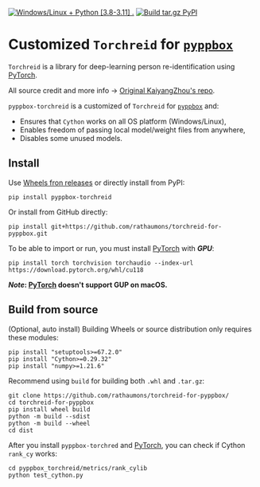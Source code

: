 [![Windows/Linux + Python [3.8-3.11] .](https://github.com/rathaumons/torchreid-for-pyppbox/actions/workflows/build_all.yaml/badge.svg)](https://github.com/rathaumons/torchreid-for-pyppbox/actions/workflows/build_all.yaml) 
[![Build `tar.gz` PyPI](https://github.com/rathaumons/torchreid-for-pyppbox/actions/workflows/build_pypi.yaml/badge.svg)](https://github.com/rathaumons/torchreid-for-pyppbox/actions/workflows/build_pypi.yaml)

# Customized `Torchreid` for [`pyppbox`](https://github.com/rathaumons/pyppbox)

`Torchreid` is a library for deep-learning person re-identification using [PyTorch](https://pytorch.org/). 

All source credit and more info -> [Original KaiyangZhou's repo](https://github.com/KaiyangZhou/deep-person-reid). 

`pyppbox-torchreid` is a customized of `Torchreid` for [`pyppbox`](https://github.com/rathaumons/pyppbox) and:
- Ensures that `Cython` works on all OS platform (Windows/Linux), 
- Enables freedom of passing local model/weight files from anywhere, 
- Disables some unused models.

## Install

Use [Wheels fron releases](https://github.com/rathaumons/torchreid-for-pyppbox/releases) or directly install from PyPI: 

```
pip install pyppbox-torchreid
```

Or install from GitHub directly:

```
pip install git+https://github.com/rathaumons/torchreid-for-pyppbox.git
```

To be able to import or run, you must install [PyTorch](https://pytorch.org/) with ***GPU***:

```
pip install torch torchvision torchaudio --index-url https://download.pytorch.org/whl/cu118
```

***Note*: [PyTorch](https://pytorch.org/) doesn't support GUP on macOS.**

## Build from source

(Optional, auto install) Building Wheels or source distribution only requires these modules:

```
pip install "setuptools>=67.2.0"
pip install "Cython>=0.29.32"
pip install "numpy>=1.21.6"
```

Recommend using `build` for building both `.whl` and `.tar.gz`:

```
git clone https://github.com/rathaumons/torchreid-for-pyppbox/
cd torchreid-for-pyppbox
pip install wheel build
python -m build --sdist
python -m build --wheel
cd dist
```

After you install `pyppbox-torchred` and [PyTorch](https://pytorch.org/), you can check if Cython `rank_cy` works:

```
cd pyppbox_torchreid/metrics/rank_cylib
python test_cython.py
```
